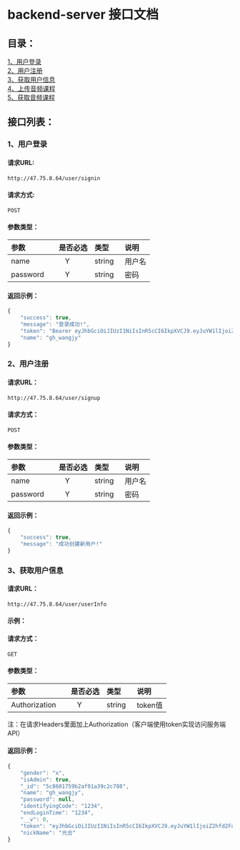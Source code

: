 # backend-server 接口文档

## 目录：

[1、用户登录](#1用户登录)<br/>
[2、用户注册](#2用户注册)<br/>
[3、获取用户信息](#3获取用户信息)<br/>
[4、上传音频课程](#4上传音频课程)<br/>
[5、获取音频课程](#5获取音频课程)<br/>

## 接口列表：

### 1、用户登录

#### 请求URL:  
```
http://47.75.8.64/user/signin
```

#### 请求方式: 
```
POST
```

#### 参数类型：

|参数|是否必选|类型|说明|
|:-----|:-------:|:-----|:-----|
|name      |Y       |string   | 用户名 |
|password      |Y       |string  | 密码 |

#### 返回示例：

```javascript
{
    "success": true,
    "message": "登录成功!",
    "token": "Bearer eyJhbGciOiJIUzI1NiIsInR5cCI6IkpXVCJ9.eyJuYW1lIjoiZ2hfd2FuZ2p5IiwiaWF0IjoxNTUyMzgwMjQ3LCJleHAiOjE1NTIzODc0NDd9.oTO7lNPwjwkpC0jecwvvGFMK59jnRL3D5e9UCnR-QuE",
    "name": "gh_wangjy"
}
```

### 2、用户注册

#### 请求URL：
```
http://47.75.8.64/user/signup
```

#### 请求方式：
```
POST
```

#### 参数类型：

|参数|是否必选|类型|说明|
|:-----|:-------:|:-----|:-----|
|name      |Y       |string   | 用户名 |
|password      |Y       |string  | 密码 |

#### 返回示例：

```javascript
{
    "success": true,
    "message": "成功创建新用户!"
}
```

### 3、获取用户信息

#### 请求URL：
```
http://47.75.8.64/user/userInfo
```

#### 示例：


#### 请求方式：
```
GET
```

#### 参数类型：

|参数|是否必选|类型|说明|
|:-----|:-------:|:-----|:-----|
|Authorization      |Y       |string   | token值 |
注：在请求Headers里面加上Authorization（客户端使用token实现访问服务端API）

#### 返回示例：

```javascript
{
    "gender": "x",
    "isAdmin": true,
    "_id": "5c8601759b2af91a39c2c788",
    "name": "gh_wangjy",
    "password": null,
    "identifyingCode": "1234",
    "endLoginTime": "1234",
    "__v": 0,
    "token": "eyJhbGciOiJIUzI1NiIsInR5cCI6IkpXVCJ9.eyJuYW1lIjoiZ2hfd2FuZ2p5IiwiaWF0IjoxNTUyNDQzMDA2LCJleHAiOjE1NTI0NTAyMDZ9.zCJRHa3dTaFpGgcPj7tLymENMOouzk2LG-R8WLZKYGg",
    "nickName": "光合"
}

```
